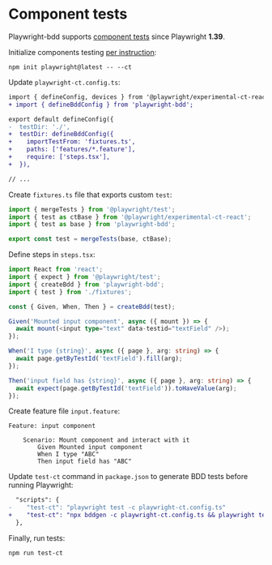 # Component tests
Playwright-bdd supports [component tests](https://playwright.dev/docs/test-components)
since Playwright **1.39**.

Initialize components testing [per instruction](https://playwright.dev/docs/test-components#how-to-get-started):
```
npm init playwright@latest -- --ct
```

Update `playwright-ct.config.ts`:
```diff
import { defineConfig, devices } from '@playwright/experimental-ct-react';
+ import { defineBddConfig } from 'playwright-bdd';

export default defineConfig({
-  testDir: './',
+  testDir: defineBddConfig({
+    importTestFrom: 'fixtures.ts',
+    paths: ['features/*.feature'],
+    require: ['steps.tsx'],
+  }),

// ...
```

Create `fixtures.ts` file that exports custom `test`:
```ts
import { mergeTests } from '@playwright/test';
import { test as ctBase } from '@playwright/experimental-ct-react';
import { test as base } from 'playwright-bdd';

export const test = mergeTests(base, ctBase);
```

Define steps in `steps.tsx`:
```ts
import React from 'react';
import { expect } from '@playwright/test';
import { createBdd } from 'playwright-bdd';
import { test } from './fixtures';

const { Given, When, Then } = createBdd(test);

Given('Mounted input component', async ({ mount }) => {
  await mount(<input type="text" data-testid="textField" />);
});

When('I type {string}', async ({ page }, arg: string) => {
  await page.getByTestId('textField').fill(arg);
});

Then('input field has {string}', async ({ page }, arg: string) => {
  await expect(page.getByTestId('textField')).toHaveValue(arg);
});
```

Create feature file `input.feature`:
```gherkin
Feature: input component

    Scenario: Mount component and interact with it
        Given Mounted input component
        When I type "ABC"
        Then input field has "ABC"
```

Update `test-ct` command in `package.json` to generate BDD tests before running Playwright:
```diff
  "scripts": {
-    "test-ct": "playwright test -c playwright-ct.config.ts"
+    "test-ct": "npx bddgen -c playwright-ct.config.ts && playwright test -c playwright-ct.config.ts"
  },
```

Finally, run tests:
```
npm run test-ct
```